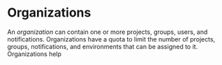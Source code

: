 # Organizations

An _organization_ can contain one or more projects, groups, users, and notifications. Organizations have a quota to limit the number of projects, groups, notifications, and environments that can be assigned to it. Organizations help
